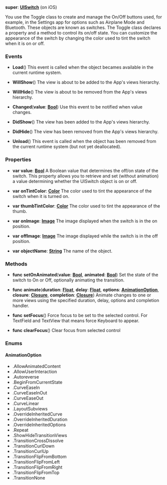**super**: **[UISwitch](UISwitch.md)** (on iOS)

You use the Toggle class to create and manage the On/Off buttons used, for example, in the Settings app for options such as Airplane Mode and Bluetooth. These objects are known as switches. The Toggle class declares a property and a method to control its on/off state. You can customize the appearance of the switch by changing the color used to tint the switch when it is on or off.

### Events

* **Load**()
This event is called when the object becames available in the current runtime system.

* **WillShow**()
The view is about to be added to the App's views hierarchy.

* **WillHide**()
The view is about to be removed from the App's views hierarchy.

* **Changed**(**value**: **[Bool](../gravity/bool.md)**)
Use this event to be notified when value changes.

* **DidShow**()
The view has been added to the App's views hierarchy.

* **DidHide**()
The view has been removed from the App's views hierarchy.

* **Unload**()
This event is called when the object has been removed from the current runtime system (but not yet deallocated).



### Properties

* **var** **value**: **[Bool](../gravity/bool.md)**
A Boolean value that determines the off/on state of the switch. This property allows you to retrieve and set (without animation) a value determining whether the UISwitch object is on or off.

* **var** **onTintColor**: **[Color](Color.md)**
The color used to tint the appearance of the switch when it is turned on.

* **var** **thumbTintColor**: **[Color](Color.md)**
The color used to tint the appearance of the thumb.

* **var** **onImage**: **[Image](Image.md)**
The image displayed when the switch is in the on position.

* **var** **offImage**: **[Image](Image.md)**
The image displayed while the switch is in the off position.

* **var** **objectName**: **[String](../gravity/string.md)**
The name of the object.



### Methods

* **func** **setOnAnimated**(**value**: **[Bool](../gravity/bool.md)**, **animated**: **[Bool](../gravity/bool.md)**)
Set the state of the switch to On or Off, optionally animating the transition.

* **func** **animate**(**duration**: **[Float](../gravity/float.md)**, **delay**: **[Float](../gravity/float.md)**, **options**: **<a href="#_enum_AnimationOption">AnimationOption</a>**, **closure**: **[Closure](../gravity/closure.md)**, **completion**: **[Closure](../gravity/closure.md)**)
Animate changes to one or more views using the specified duration, delay, options and completion handler.

* **func** **setFocus**()
Force focus to be set to the selected control. For TextField and TextView that means force Keyboard to appear.

* **func** **clearFocus**()
Clear focus from selected control





### Enums

<div id="_enum_AnimationOption"></div>

#### AnimationOption
 * .AllowAnimatedContent
 * .AllowUserInteraction
 * .Autoreverse
 * .BeginFromCurrentState
 * .CurveEaseIn
 * .CurveEaseInOut
 * .CurveEaseOut
 * .CurveLinear
 * .LayoutSubviews
 * .OverrideInheritedCurve
 * .OverrideInheritedDuration
 * .OverrideInheritedOptions
 * .Repeat
 * .ShowHideTransitionViews
 * .TransitionCrossDissolve
 * .TransitionCurlDown
 * .TransitionCurlUp
 * .TransitionFlipFromBottom
 * .TransitionFlipFromLeft
 * .TransitionFlipFromRight
 * .TransitionFlipFromTop
 * .TransitionNone



